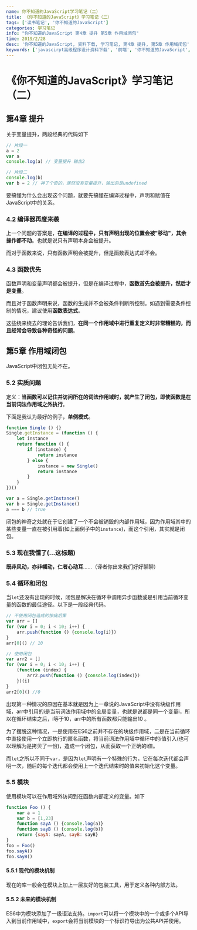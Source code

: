 ```yaml
---
name: 你不知道的JavaScript学习笔记（二）
title: 《你不知道的JavaScript》学习笔记（二）
tags: ['读书笔记', '你不知道的JavaScript']
categories: 学习笔记
info: "你不知道的JavaScript 第4章 提升 第5章 作用域闭包"
time: 2019/2/28
desc: '你不知道的JavaScript, 资料下载, 学习笔记, 第4章 提升, 第5章 作用域闭包'
keywords: ['javascirpt高级程序设计资料下载', '前端', '你不知道的JavaScript', '学习笔记', '第4章 提升', '第5章 作用域闭包']
---
```


# 《你不知道的JavaScript》学习笔记（二）

## 第4章 提升

关于变量提升，两段经典的代码如下

```javascript
// 片段一
a = 2
var a
console.log(a) // 变量提升 输出2

// 片段二
console.log(b)
var b = 2 // 神了个奇的，居然没有变量提升，输出的是undefined
```

要搞懂为什么会出现这个问题，就要先搞懂在编译过程中，声明和赋值在JavaScript中的关系。

### 4.2 编译器再度来袭

上一个问题的答案是，**在编译的过程中，只有声明出现的位置会被"移动"，其余操作都不动**。也就是说只有声明本身会被提升。

而对于函数来说，只有函数声明会被提升，但是函数表达式却不会。

### 4.3 函数优先

函数声明和变量声明都会被提升，但是在编译过程中，**函数首先会被提升，然后才是变量**。

而且对于函数声明来说，函数的生成并不会被条件判断所控制。如遇到需要条件控制的情况，建议使用**函数表达式**。

这些绕来绕去的理论告诉我们，**在同一个作用域中进行重复定义时非常糟糕的，而且经常会导致各种奇怪的问题**。

## 第5章 作用域闭包

JavaScript中闭包无处不在。

### 5.2 实质问题

定义：**当函数可以记住并访问所在的词法作用域时，就产生了闭包，即使函数是在当前词法作用域之外执行**。

下面是我认为最好的例子，**单例模式**。

```javascript
function Single () {}
Single.getInstance = (function () {
    let instance
    return function () {
        if (instance) {
            return instance
        } else {
            instance = new Single()
            return instance
        }
    }
})()

var a = Single.getInstance()
var b = Single.getInstance()
a === b // true
```

闭包的神奇之处就在于它创建了一个不会被销毁的内部作用域，因为作用域其中的某些变量一直在被引用着(如上面例子中的`instance`)，而这个引用，其实就是闭包。

### 5.3 现在我懂了(...这标题)

**既非风动，亦非幡动，仁者心动耳**......（译者你出来我们好好聊聊）

### 5.4 循环和闭包

当`let`还没有出现的时候，闭包是解决在循环中调用异步函数或是引用当前循环变量的函数的最佳途径。以下是一段经典代码。

```javascript
// 不使用闭包造成的惨痛后果
var arr = []
for (var i = 0; i < 10; i++) {
    arr.push(function () {console.log(i)})
}
arr[0]() // 10

// 使用闭包
var arr2 = []
for (var i = 0; i < 10; i++) {
    (function (index) {
        arr2.push(function () {console.log(index)})
    })(i)
}
arr2[0]() //0
```

出现第一种情况的原因在基本就是因为上一章说的JavaScript中没有块级作用域，arr中引用的i是当前词法作用域中的全局变量，也就是说都是同一个变量i，所以在循环结束之后，i等于10，arr中的所有函数都只能输出10 。

为了摆脱这种情况，一是使用在ES6之前并不存在的块级作用域，二是在当前循环中直接使用一个立即执行的匿名函数，将当前词法作用域中循环中的i值引入(也可以理解为是拷贝了一份)，造成一个闭包，从而获取一个正确的i值。

而`let`之所以不同于`var`，是因为`let`声明有一个特殊的行为，它在每次迭代都会声明一次，随后的每个迭代都会使用上一个迭代结束时的值来初始化这个变量。

### 5.5 模块

使用模块可以在作用域外访问到在函数内部定义的变量。如下

```javascript
function Foo () {
    var a = 1
    var b = [1,23]
    function sayA () {console.log(a)}
    function sayB () {console.log(b)}
    return {sayA: sayA, sayB: sayB}
}
foo = Foo()
foo.sayA()
foo.sayB()
```

#### 5.5.1 现代的模块机制

现在的库一般会在模块上加上一层友好的包装工具，用于定义各种内部方法。

#### 5.5.2 未来的模块机制

ES6中为模块添加了一级语法支持。`import`可以将一个模块中的一个或多个API导入到当前作用域中，`export`会将当前模块的一个标识符导出为公共API并使用。
